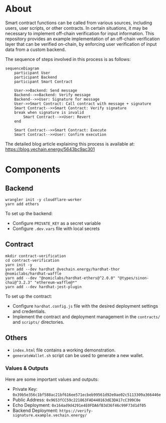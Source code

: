 # About

Smart contract functions can be called from various sources, including users, user scripts, or other contracts. In certain situations, it may be necessary to implement off-chain verification for input information. This repository provides an example implementation of an off-chain verification layer that can be verified on-chain, by enforcing user verification of input data from a custom backend.

The sequence of steps involved in this process is as follows:

```mermaid
sequenceDiagram
    participant User
    participant Backend
    participant Smart Contract

    User->>Backend: Send message
    Backend-->>Backend: Verify message
    Backend-->>User: Signature for message
    User->>Smart Contract: Call contract with message + signature
    Smart Contract-->>Smart Contract: Verify signature
    break when signature is invalid
        Smart Contract-->>User: Revert
    end

    Smart Contract-->>Smart Contract: Execute
    Smart Contract-->>User: Confirm execution
```


The detailed blog article explaining this process is available at: https://blog.vechain.energy/5643bc9ac301

# Components

## Backend

```shell
wrangler init -y cloudflare-worker
yarn add ethers
```

To set up the backend:

- Configure `PRIVATE_KEY` as a secret variable
- Configure `.dev.vars` file with local secrets

## Contract

```shell
mkdir contract-verification
cd contract-verification
yarn init -y
yarn add --dev hardhat @vechain.energy/hardhat-thor @nomiclabs/hardhat-waffle
yarn add --dev "@nomiclabs/hardhat-ethers@^2.0.0" "@types/sinon-chai@^3.2.3" "ethereum-waffle@*"
yarn add --dev hardhat-jest-plugin
```

To set up the contract:

- Configure `hardhat.config.js` file with the desired deployment settings and credentials.
- Implement the contract and deployment management in the `contracts/` and `scripts/` directories.

## Others

- `index.html` file contains a working demonstration.
- `generateWallet.sh` script can be used to generate a new wallet.

### Values & Outputs

Here are some important values and outputs:

- Private Key: `0x39b5e356c1bf588ac21bf616ee571ecbeb99561d92e0ae02c5113309a366446e`
- Public Address: `0x9653fCC59c221863FAD440163dE3DA17cC399C0e`
- Echo Deployment: `0x164ad9d4291e4E0FDA6fB3d36f46c99F73d1df05`
- Backend Deployment: `https://verify-signature.example.vechain.energy/`